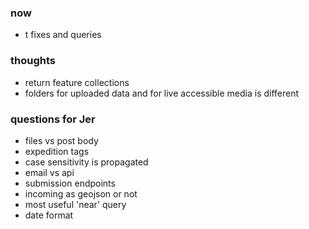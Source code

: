 ### now
- t fixes and queries


### thoughts
- return feature collections
- folders for uploaded data and for live accessible media is different

### questions for Jer
- files vs post body
- expedition tags
- case sensitivity is propagated
- email vs api
- submission endpoints
- incoming as geojson or not
- most useful 'near' query
- date format